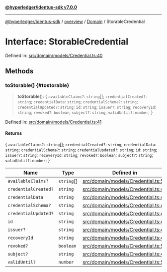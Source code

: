 [**@hyperledger/identus-sdk v7.0.0**](../../../../README.md)

***

[@hyperledger/identus-sdk](../../../../README.md) / [overview](../../../README.md) / [Domain](../README.md) / StorableCredential

# Interface: StorableCredential

Defined in: [src/domain/models/Credential.ts:40](https://github.com/hyperledger/identus-edge-agent-sdk-ts/blob/96423ee84b124a31ce63036d9d623d1cb73a13c2/src/domain/models/Credential.ts#L40)

## Methods

### toStorable() {#tostorable}

> **toStorable**(): \{ `availableClaims?`: `string`[]; `credentialCreated?`: `string`; `credentialData`: `string`; `credentialSchema?`: `string`; `credentialUpdated?`: `string`; `id`: `string`; `issuer?`: `string`; `recoveryId`: `string`; `revoked?`: `boolean`; `subject?`: `string`; `validUntil?`: `number`; \}

Defined in: [src/domain/models/Credential.ts:41](https://github.com/hyperledger/identus-edge-agent-sdk-ts/blob/96423ee84b124a31ce63036d9d623d1cb73a13c2/src/domain/models/Credential.ts#L41)

#### Returns

\{ `availableClaims?`: `string`[]; `credentialCreated?`: `string`; `credentialData`: `string`; `credentialSchema?`: `string`; `credentialUpdated?`: `string`; `id`: `string`; `issuer?`: `string`; `recoveryId`: `string`; `revoked?`: `boolean`; `subject?`: `string`; `validUntil?`: `number`; \}

| Name | Type | Defined in |
| ------ | ------ | ------ |
| `availableClaims?` | `string`[] | [src/domain/models/Credential.ts:52](https://github.com/hyperledger/identus-edge-agent-sdk-ts/blob/96423ee84b124a31ce63036d9d623d1cb73a13c2/src/domain/models/Credential.ts#L52) |
| `credentialCreated?` | `string` | [src/domain/models/Credential.ts:47](https://github.com/hyperledger/identus-edge-agent-sdk-ts/blob/96423ee84b124a31ce63036d9d623d1cb73a13c2/src/domain/models/Credential.ts#L47) |
| `credentialData` | `string` | [src/domain/models/Credential.ts:44](https://github.com/hyperledger/identus-edge-agent-sdk-ts/blob/96423ee84b124a31ce63036d9d623d1cb73a13c2/src/domain/models/Credential.ts#L44) |
| `credentialSchema?` | `string` | [src/domain/models/Credential.ts:49](https://github.com/hyperledger/identus-edge-agent-sdk-ts/blob/96423ee84b124a31ce63036d9d623d1cb73a13c2/src/domain/models/Credential.ts#L49) |
| `credentialUpdated?` | `string` | [src/domain/models/Credential.ts:48](https://github.com/hyperledger/identus-edge-agent-sdk-ts/blob/96423ee84b124a31ce63036d9d623d1cb73a13c2/src/domain/models/Credential.ts#L48) |
| `id` | `string` | [src/domain/models/Credential.ts:42](https://github.com/hyperledger/identus-edge-agent-sdk-ts/blob/96423ee84b124a31ce63036d9d623d1cb73a13c2/src/domain/models/Credential.ts#L42) |
| `issuer?` | `string` | [src/domain/models/Credential.ts:45](https://github.com/hyperledger/identus-edge-agent-sdk-ts/blob/96423ee84b124a31ce63036d9d623d1cb73a13c2/src/domain/models/Credential.ts#L45) |
| `recoveryId` | `string` | [src/domain/models/Credential.ts:43](https://github.com/hyperledger/identus-edge-agent-sdk-ts/blob/96423ee84b124a31ce63036d9d623d1cb73a13c2/src/domain/models/Credential.ts#L43) |
| `revoked?` | `boolean` | [src/domain/models/Credential.ts:51](https://github.com/hyperledger/identus-edge-agent-sdk-ts/blob/96423ee84b124a31ce63036d9d623d1cb73a13c2/src/domain/models/Credential.ts#L51) |
| `subject?` | `string` | [src/domain/models/Credential.ts:46](https://github.com/hyperledger/identus-edge-agent-sdk-ts/blob/96423ee84b124a31ce63036d9d623d1cb73a13c2/src/domain/models/Credential.ts#L46) |
| `validUntil?` | `number` | [src/domain/models/Credential.ts:50](https://github.com/hyperledger/identus-edge-agent-sdk-ts/blob/96423ee84b124a31ce63036d9d623d1cb73a13c2/src/domain/models/Credential.ts#L50) |

